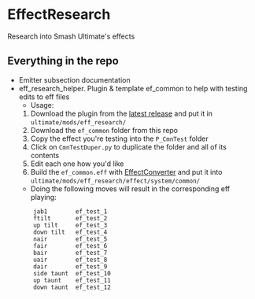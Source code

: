 # EffectResearch
Research into Smash Ultimate's effects

## Everything in the repo
- Emitter subsection documentation
- eff_research_helper. Plugin & template ef_common to help with testing edits to eff files
    - Usage:
    1. Download the plugin from the [latest release]() and put it in `ultimate/mods/eff_research/`
    2. Download the `ef_common` folder from this repo
    3. Copy the effect you're testing into the `P_CmnTest` folder
    4. Click on `CmnTestDuper.py` to duplicate the folder and all of its contents
    5. Edit each one how you'd like
    6. Build the `ef_common.eff` with [EffectConverter](https://github.com/KillzXGaming/EffectLibrary/releases) and put it into `ultimate/mods/eff_research/effect/system/common/`
    - Doing the following moves will result in the corresponding eff playing:
    ```
        jab1        ef_test_1
        ftilt       ef_test_2
        up tilt     ef_test_3
        down tilt   ef_test_4
        nair        ef_test_5
        fair        ef_test_6
        bair        ef_test_7
        uair        ef_test_8
        dair        ef_test_9
        side taunt  ef_test_10
        up taunt    ef_test_11
        down taunt  ef_test_12
    ```